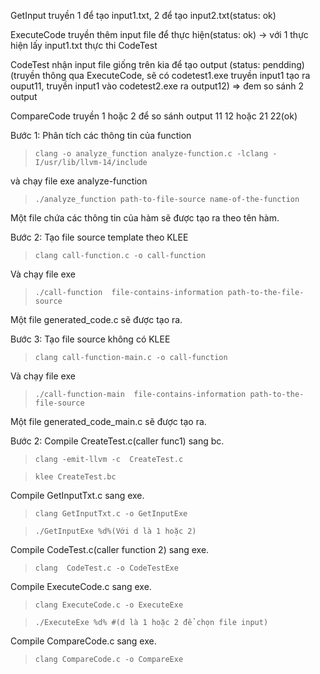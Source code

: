 GetInput truyền 1 để tạo input1.txt, 2 để tạo input2.txt(status: ok)

ExecuteCode truyền thêm input file để thực hiện(status: ok) -> với 1 thực hiện lấy input1.txt thực thi CodeTest

CodeTest nhận input file giống trên kia để tạo output (status: pendding)(truyền thông qua ExecuteCode, sẽ có codetest1.exe truyền input1 tạo ra ouput11, truyền input1 vào codetest2.exe ra output12) => đem so sánh 2 output

CompareCode truyền 1 hoặc 2 để so sánh output 11 12 hoặc 21 22(ok)

Bước 1: Phân tích các thông tin của function
> ```clang -o analyze_function analyze-function.c -lclang -I/usr/lib/llvm-14/include```

và chạy file exe analyze-function

> ```./analyze_function path-to-file-source name-of-the-function```

Một file chứa các thông tin của hàm sẽ được tạo ra theo tên hàm.

Bước 2: Tạo file source template theo KLEE
> ```clang call-function.c -o call-function```

Và chạy file exe
> ```./call-function  file-contains-information path-to-the-file-source```

Một file generated_code.c sẽ được tạo ra.

Bước 3: Tạo file source không có KLEE
> ```clang call-function-main.c -o call-function```

Và chạy file exe
> ```./call-function-main  file-contains-information path-to-the-file-source```

Một file generated_code_main.c sẽ được tạo ra.

Bước 2:
Compile  CreateTest.c(caller func1) sang bc.
> ```clang -emit-llvm -c  CreateTest.c```

> ```klee CreateTest.bc```
 
Compile GetInputTxt.c sang exe.
> ```clang GetInputTxt.c -o GetInputExe```

> ```./GetInputExe %d%(Với d là 1 hoặc 2)```

Compile CodeTest.c(caller function 2) sang exe.
> ```clang  CodeTest.c -o CodeTestExe```

Compile ExecuteCode.c sang exe.
> ```clang ExecuteCode.c -o ExecuteExe```

> ```./ExecuteExe %d% #(d là 1 hoặc 2 để chọn file input)```

Compile CompareCode.c sang exe.
> ```clang CompareCode.c -o CompareExe```
